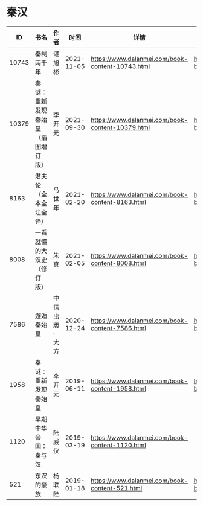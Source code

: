 # 秦汉

| ID | 书名 | 作者 | 时间 | 详情 | 下载页面 | EPUB下载链接 | MOBI下载链接 | AZW3下载链接 |
| --- | --- | --- | --- | --- | --- | --- | --- | --- |
| 10743 | 秦制两千年 | 谌旭彬 | 2021-11-05 | https://www.dalanmei.com/book-content-10743.html | https://www.dalanmei.com/download-book-10743.html | http://ct.dalanmei.com/f/31084289-570141563-63a909 | http://ct.dalanmei.com/f/31084289-570355072-7bd1ee | http://ct.dalanmei.com/f/31084289-571402925-2f0953 |
| 10379 | 秦谜：重新发现秦始皇（插图增订版） | 李开元 | 2021-09-30 | https://www.dalanmei.com/book-content-10379.html | https://www.dalanmei.com/download-book-10379.html | http://ct.dalanmei.com/f/31084289-569464562-efa382 | http://ct.dalanmei.com/f/31084289-570251865-d2f5dd | http://ct.dalanmei.com/f/31084289-571411320-dc8c33 |
| 8163 | 潜夫论（全本全注全译） | 马世年 | 2021-02-20 | https://www.dalanmei.com/book-content-8163.html | https://www.dalanmei.com/download-book-8163.html | http://ct.dalanmei.com/f/31084289-571701697-6a7b6e | http://ct.dalanmei.com/f/31084289-572115807-313476 | http://ct.dalanmei.com/f/31084289-572141554-fa9917 |
| 8008 | 一看就懂的大汉史（修订版） | 朱真 | 2021-02-05 | https://www.dalanmei.com/book-content-8008.html | https://www.dalanmei.com/download-book-8008.html | http://ct.dalanmei.com/f/31084289-571669860-98ff95 | http://ct.dalanmei.com/f/31084289-572116446-63789e | http://ct.dalanmei.com/f/31084289-572175963-cedb4c |
| 7586 | 邂逅秦始皇 | 中信出版·大方 | 2020-12-24 | https://www.dalanmei.com/book-content-7586.html | https://www.dalanmei.com/download-book-7586.html | http://ct.dalanmei.com/f/31084289-571639148-9f7418 | http://ct.dalanmei.com/f/31084289-572120699-7282dd | http://ct.dalanmei.com/f/31084289-572181307-b2e60e |
| 1958 | 秦谜：重新发现秦始皇 | 李开元 | 2019-06-11 | https://www.dalanmei.com/book-content-1958.html | https://www.dalanmei.com/download-book-1958.html | http://ct.dalanmei.com/f/31084289-571512671-514cb2 | http://ct.dalanmei.com/f/31084289-571776683-bfe9dc | http://ct.dalanmei.com/f/31084289-571876265-503b0b |
| 1120 | 早期中华帝国：秦与汉 | 陆威仪 | 2019-03-19 | https://www.dalanmei.com/book-content-1120.html |  |  |  |  |
| 521 | 东汉的豪族 | 杨联陛 | 2019-01-18 | https://www.dalanmei.com/book-content-521.html | https://www.dalanmei.com/download-book-521.html | http://ct.dalanmei.com/f/31084289-571453767-8645cb | http://ct.dalanmei.com/f/31084289-571787331-34a1f5 | http://ct.dalanmei.com/f/31084289-571887267-f798c1 |
